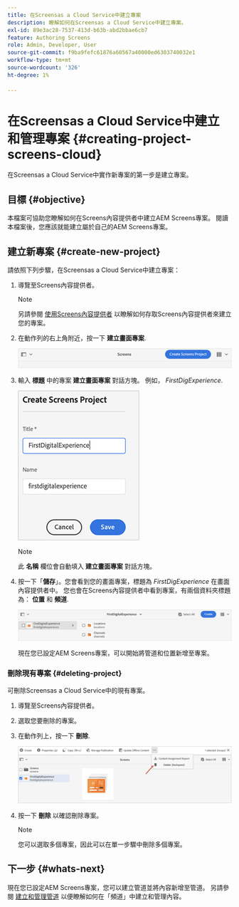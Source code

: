 ```yaml
---
title: 在Screensas a Cloud Service中建立專案
description: 瞭解如何在Screensas a Cloud Service中建立專案。
exl-id: 89e3ac28-7537-413d-b63b-abd2bbae6cb7
feature: Authoring Screens
role: Admin, Developer, User
source-git-commit: f9ba9fefc61876a60567a40000ed6303740032e1
workflow-type: tm+mt
source-wordcount: '326'
ht-degree: 1%

---
```


# 在Screensas a Cloud Service中建立和管理專案 {#creating-project-screens-cloud}

在Screensas a Cloud Service中實作新專案的第一步是建立專案。

## 目標 {#objective}

本檔案可協助您瞭解如何在Screens內容提供者中建立AEM Screens專案。 閱讀本檔案後，您應該就能建立屬於自己的AEM Screens專案。

## 建立新專案 {#create-new-project}

請依照下列步驟，在Screensas a Cloud Service中建立專案：

1. 導覽至Screens內容提供者。

   >[!NOTE]
   >另請參閱 [使用Screens內容提供者](https://experienceleague.adobe.com/docs/experience-manager-cloud-service/content/screens-as-cloud-service/configure-screens-cloud/using-screens-content-provider.html) 以瞭解如何存取Screens內容提供者來建立您的專案。

1. 在動作列的右上角附近，按一下 **建立畫面專案**.

   ![create-screens-project1](/help/screens-cloud/assets/create-content/create-screens-project1.png)

1. 輸入 **標題** 中的專案 **建立畫面專案** 對話方塊。 例如， *FirstDigExperience*.

   ![create-screens-project2](/help/screens-cloud/assets/create-content/create-screens-project2.png)

   >[!NOTE]
   >此 **名稱** 欄位會自動填入 **建立畫面專案** 對話方塊。

1. 按一下「**儲存**」。您會看到您的畫面專案，標題為 *FirstDigExperience* 在畫面內容提供者中。 您也會在Screens內容提供者中看到專案，有兩個資料夾標題為： **位置** 和 **頻道**.

   ![create-screens-project3](/help/screens-cloud/assets/create-content/create-screens-project3.png)

   現在您已設定AEM Screens專案，可以開始將管道和位置新增至專案。

### 刪除現有專案 {#deleting-project}

可刪除Screensas a Cloud Service中的現有專案。

1. 導覽至Screens內容提供者。
1. 選取您要刪除的專案。
1. 在動作列上，按一下 **刪除**.

   ![create-project5](/help/screens-cloud/assets/create-content/create-project5.png)

1. 按一下 **刪除** 以確認刪除專案。

   >[!NOTE]
   >您可以選取多個專案，因此可以在單一步驟中刪除多個專案。

## 下一步 {#whats-next}

現在您已設定AEM Screens專案，您可以建立管道並將內容新增至管道。 另請參閱 [建立和管理管道](creating-channels-screens-cloud.md) 以便瞭解如何在「頻道」中建立和管理內容。
